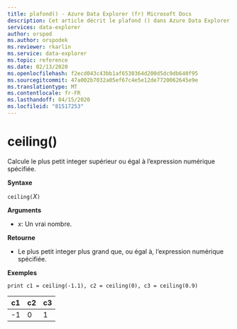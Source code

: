 ```yaml
---
title: plafond() - Azure Data Explorer (fr) Microsoft Docs
description: Cet article décrit le plafond () dans Azure Data Explorer.
services: data-explorer
author: orspod
ms.author: orspodek
ms.reviewer: rkarlin
ms.service: data-explorer
ms.topic: reference
ms.date: 02/13/2020
ms.openlocfilehash: f2ecd043c43bb1af6530364d200d5dc9db640f95
ms.sourcegitcommit: 47a002b7032a05ef67c4e5e12de7720062645e9e
ms.translationtype: MT
ms.contentlocale: fr-FR
ms.lasthandoff: 04/15/2020
ms.locfileid: "81517253"
---
```

# <a name="ceiling"></a>ceiling()

Calcule le plus petit integer supérieur ou égal à l’expression numérique spécifiée.

**Syntaxe**

`ceiling(`*X*`)`

**Arguments**

* *x*: Un vrai nombre.

**Retourne**

* Le plus petit integer plus grand que, ou égal à, l’expression numérique spécifiée. 

**Exemples**

```kusto
print c1 = ceiling(-1.1), c2 = ceiling(0), c3 = ceiling(0.9)
```

|c1|c2|c3|
|---|---|---|
|-1|0|1|